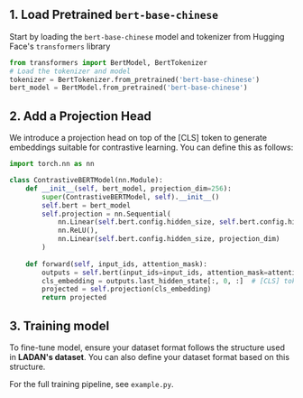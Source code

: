 ## 1. Load Pretrained `bert-base-chinese`
Start by loading the `bert-base-chinese` model and tokenizer from Hugging Face's `transformers` library
```python
from transformers import BertModel, BertTokenizer
# Load the tokenizer and model
tokenizer = BertTokenizer.from_pretrained('bert-base-chinese')
bert_model = BertModel.from_pretrained('bert-base-chinese')
```
## 2. Add a Projection Head
We introduce a projection head on top of the [CLS] token to generate embeddings suitable for contrastive learning. You can define this as follows:
```python
import torch.nn as nn

class ContrastiveBERTModel(nn.Module):
    def __init__(self, bert_model, projection_dim=256):
        super(ContrastiveBERTModel, self).__init__()
        self.bert = bert_model
        self.projection = nn.Sequential(
            nn.Linear(self.bert.config.hidden_size, self.bert.config.hidden_size),
            nn.ReLU(),
            nn.Linear(self.bert.config.hidden_size, projection_dim)
        )
    
    def forward(self, input_ids, attention_mask):
        outputs = self.bert(input_ids=input_ids, attention_mask=attention_mask)
        cls_embedding = outputs.last_hidden_state[:, 0, :]  # [CLS] token
        projected = self.projection(cls_embedding)
        return projected
```
## 3. Training model 
To fine-tune model, ensure your dataset format follows the structure used in **LADAN's dataset**. You can also define your dataset format based on this structure.

For the full training pipeline, see `example.py`.
